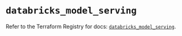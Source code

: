 # `databricks_model_serving`

Refer to the Terraform Registry for docs: [`databricks_model_serving`](https://registry.terraform.io/providers/databricks/databricks/1.48.0/docs/resources/model_serving).
